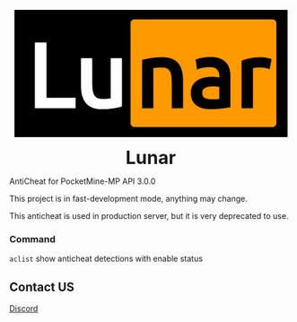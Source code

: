 <p align="center">
<img src="icon.png">
</p>

<p align="center"><font size="+3"><strong>Lunar</strong></font></p>

AntiCheat for PocketMine-MP API 3.0.0

This project is in fast-development mode, anything may change.

This anticheat is used in production server, but it is very deprecated to use.

### Command

`aclist` show anticheat detections with enable status

## Contact US

[Discord](https://discord.gg/g9a8TrZu34)
